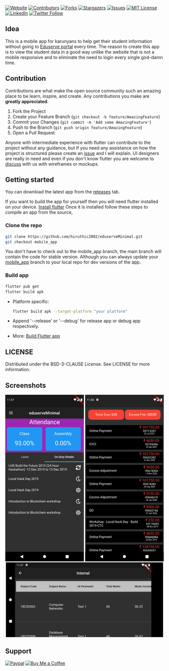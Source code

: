 [![Website][website-shield]][website-url]
[![Contributors][contributors-shield]][contributors-url]
[![Forks][forks-shield]][forks-url]
[![Stargazers][stars-shield]][stars-url]
[![Issues][issues-shield]][issues-url]
[![MIT License][license-shield]][license-url]
[![LinkedIn][linkedin-shield]][linkedin-url]
[![Twitter Follow][twitter-shield]][twitter-url]

## Idea

This is a mobile app for karunyans to help get their student information without going to [Eduserve portal](https://eduserve.karunya.edu/Login.aspx?ReturnUrl=%2f) every time.
The reason to create this app is to view the student data in a good way unlike the website that is not a mobile responsive and to eliminate the need to login every single god-damn time.

## Contribution

Contributions are what make the open source community such an amazing place to be learn, inspire, and create. Any contributions you make are **greatly appreciated**.

1. Fork the Project
2. Create your Feature Branch (`git checkout -b feature/AmazingFeature`)
3. Commit your Changes (`git commit -m 'Add some AmazingFeature'`)
4. Push to the Branch (`git push origin feature/AmazingFeature`)
5. Open a Pull Request

Anyone with intermediate experience with flutter can contribute to the project without any guidance, but If you need any assistance on how the project is structured please create an [issue](https://github.com/hiruthicShaSS/eduserveMinimal/issues) and I will explain. UI designers are really in need and even if you don't know flutter you are welcome to [discuss](https://github.com/hiruthicShaSS/eduserveMinimal/discussions) with us with wireframes or mockups.

## Getting started

You can download the latest app from the [releases](https://github.com/hiruthicShaSS/eduserveMinimal/releases) tab.

If you want to build the app for yourself then you will need flutter installed on your device. [Install flutter](https://flutter.dev/docs/get-started/install)
Once it is installed follow these steps to compile an app from the source,

### Clone the repo

   ```bash
   git clone https://github.com/hiruthic2002/eduserveMinimal.git
   git checkout mobile_app
   ```
   You don't have to check out to the mobile_app branch, the main branch will contain the code for stable version. Although you can always update your [mobile_app](https://github.com/hiruthicShaSS/eduserveMinimal/tree/mobile_app) branch to your local repo for dev versions of the app.

### Build app

   ```bash
   flutter pub get
   flutter build apk
   ```

   - Platform specific:

     ```bash
     flutter build apk --target-platform "your platform"
     ```

   - Append '--release' or '--debug' for release app or debug app respectively.
   - More: [Build Flutter app](https://flutter.dev/docs/deployment/android)

## LICENSE
Distributed under the BSD-3-CLAUSE License. See LICENSE for more information.

## Screenshots

<div align="center">
<img src="https://raw.githubusercontent.com/hiruthicShaSS/eduserveMinimal/main/screenshots/Screenshot_1632722838.png" width=250>
<img src="https://raw.githubusercontent.com/hiruthicShaSS/eduserveMinimal/main/screenshots/Screenshot_1632722893.png" width=250>
<img src="https://raw.githubusercontent.com/hiruthicShaSS/eduserveMinimal/main/screenshots/Screenshot_1632722863.png" width=500>
</div>

## Support

[![Paypal][paypal-shield]][paypal-url]
[![Buy Me a Coffee][buymeacoffee-shield]][buymeacoffee-url]



[website-url]: https://hiruthicshass.github.io/eduserveMinimal/
[website-shield]: https://img.shields.io/website?label=GitHub%20Pages&style=for-the-badge&url=https://hiruthicshass.github.io/eduserveMinimal/
[twitter-url]: https://twitter.com/intent/follow?original_referer=https%3A%2F%2Fgithub.com%2F_hiruthicSha&screen_name=_hiruthicSha
[twitter-shield]: https://img.shields.io/twitter/follow/_hiruthicSha?color=1DA1F2&logo=twitter&style=for-the-badge
[contributors-shield]: https://img.shields.io/github/contributors/hiruthicShaSS/eduserveMinimal.svg?style=for-the-badge
[contributors-url]: https://github.com/hiruthicShaSS/eduserveMinimal/graphs/contributors
[forks-shield]: https://img.shields.io/github/forks/hiruthicShaSS/eduserveMinimal?style=for-the-badge
[forks-url]: https://github.com/hiruthicShaSS/eduserveMinimal/network/members
[stars-shield]: https://img.shields.io/github/stars/hiruthicShaSS/eduserveMinimal?style=for-the-badge
[stars-url]: https://github.com/hiruthicShaSS/eduserveMinimal/stargazers
[issues-shield]: https://img.shields.io/github/issues/hiruthicShaSS/eduserveMinimal?style=for-the-badge
[issues-url]: https://github.com/hiruthicShaSS/eduserveMinimal/issues
[license-shield]: https://img.shields.io/github/license/hiruthicShaSS/eduserveMinimal?style=for-the-badge
[license-url]: https://github.com/hiruthicShaSS/eduserveMinimal/blob/main/LICENSE
[linkedin-shield]: https://img.shields.io/badge/-LinkedIn-black.svg?style=for-the-badge&logo=linkedin&colorB=555
[linkedin-url]: https://linkedin.com/in/hiruthicSha
[product-screenshot]: images/screenshot.png
[paypal-shield]: https://img.shields.io/badge/PayPal-00457C?style=for-the-badge&logo=paypal&logoColor=white
[paypal-url]: https://paypal.me/hiruthic?locale.x=en_GB
[buymeacoffee-shield]: https://img.shields.io/badge/Buy_Me_A_Coffee-FFDD00?style=for-the-badge&logo=buy-me-a-coffee&logoColor=black
[buymeacoffee-url]: https://www.buymeacoffee.com/hiruthicSha
[visitor-shield]: https://estruyf-github.azurewebsites.net/api/VisitorHit?user=hiruthicShaSS&repo=eduserveMinimal&countColorcountColor&countColor=%237B1E7A
